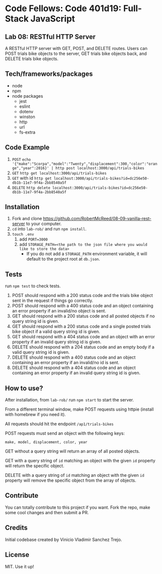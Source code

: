 # Code Fellows: Code 401d19: Full-Stack JavaScript

## Lab 08: RESTful HTTP Server
A RESTful HTTP server with GET, POST, and DELETE routes. Users can POST trials bike objects to the server, GET trials bike objects back, and DELETE trials bike objects.

## Tech/frameworks/packages

- node 
- npm
- node packages
  - jest
  - eslint
  - dotenv
  - winston
  - http
  - url
  - fs-extra

## Code Example

1. `POST`
      `echo '{"make":"Scorpa","model":"Twenty","displacement":300,"color":"orange","year":2016}' | http post localhost:3000/api/trials-bikes`
1. `GET`
      `http get localhost:3000/api/trials-bikes`
1. `GET` with id
      `http get localhost:3000/api/trials-bikes?id=dc256e50-db1b-11e7-9f4a-2bb8540a5f`
1. `DELETE`
      `http delete localhost:3000/api/trials-bikes?id=dc256e50-db1b-11e7-9f4a-2bb8540a5f`
## Installation

1. Fork and clone https://github.com/RobertMcReed/08-09-vanilla-rest-server to your computer.
1. `cd` into `lab-rob/` and run `npm install`.
1. `touch .env` 
      1. add `PORT=3000`
      1. add `STORAGE_PATH=<the path to the json file where you would like to store the data>`
            - If you do not add a `STORAGE_PATH` environment variable, it will default to the project root at `db.json`.

## Tests

run `npm test` to check tests.

1. POST should respond with a 200 status code and the trials bike object sent in the request if things go correctly.
1. POST should respond with a 400 status code and an object containing an error property if an invalid/no object is sent.
1. GET should respond with a 200 status code and all posted objects if no query string id is given.
1. GET should respond with a 200 status code and a single posted trials bike object if a valid query string id is given.
1. GET should respond with a 404 status code and an object with an error property if an invalid query string id is given.
1. DELETE should respond with a 204 status code and an empty body if a valid query string id is given.
1. DELETE should respond with a 400 status code and an object containing an error property if an invalid/no id is sent.
1. DELETE should respond with a 404 status code and an object containing an error property if an invalid query string id is given.

## How to use?

After installation, from `lab-rob/` run `npm start` to start the server. 

From a different terminal window, make POST requests using httpie (install with homebrew if you need it).

All requests should hit the endpoint `/ap1/trials-bikes`

POST requests must send an object with the following keys:
```
make, model, displacement, color, year
```

GET without a query string will return an array of all posted objects.

GET with a query string of `id` matching an object with the given `id` property will return the specific object.

DELETE with a query string of `id` matching an object with the given `id` property will remove the specific object from the array of objects.

## Contribute

You can totally contribute to this project if you want. Fork the repo, make some cool changes and then submit a PR.

## Credits

Initial codebase created by Vinicio Vladimir Sanchez Trejo.

## License

MIT. Use it up!